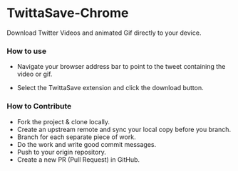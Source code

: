 # TwittaSave-Chrome
Download Twitter Videos and animated Gif directly to your device.

### How to use
- Navigate your browser address bar to point to the tweet containing the video or gif.

- Select the TwittaSave extension and click the download button.

### How to Contribute
- Fork the project & clone locally.
- Create an upstream remote and sync your local copy before you branch.
- Branch for each separate piece of work.
- Do the work and write good commit messages.
- Push to your origin repository.
- Create a new PR (Pull Request) in GitHub.

